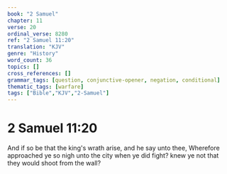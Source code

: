 ```yaml
---
book: "2 Samuel"
chapter: 11
verse: 20
ordinal_verse: 8280
ref: "2 Samuel 11:20"
translation: "KJV"
genre: "History"
word_count: 36
topics: []
cross_references: []
grammar_tags: [question, conjunctive-opener, negation, conditional]
thematic_tags: [warfare]
tags: ["Bible","KJV","2-Samuel"]
---
```


# 2 Samuel 11:20

And if so be that the king's wrath arise, and he say unto thee, Wherefore approached ye so nigh unto the city when ye did fight? knew ye not that they would shoot from the wall?
